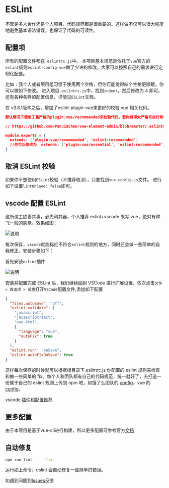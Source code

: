 # ESLint

不管是多人合作还是个人项目，代码规范都是很重要的。这样做不仅可以很大程度地避免基本语法错误，也保证了代码的可读性。

## 配置项

所有的配置文件都在`.eslintrc.js`中。 本项目基本规范是依托于`vue`官方的`eslint`规则`eslint-config-vue`做了少许的修改。大家可以按照自己的需求进行定制化配置。

比如：我个人或者项目组习惯于使用两个空格，但你可能觉得四个空格更顺眼，你可以做如下修改。 进入项目`.eslintrc.js`中，找到`indent`，然后修改为 4 即可。 还有各种各样的配置信息，详情见`ESLint`文档。

在 v3.8.1版本之后，增加了eslint-plugin-vue来更好的校验 vue 相关代码。
``` json
默认情况下使用了最严格的plugin:vue/recommended来校验代码，若你觉得太严格可自行修改。

// https://github.com/PanJiaChen/vue-element-admin/blob/master/.eslintrc.js

module.exports = {
  extends: ['plugin:vue/recommended', 'eslint:recommended']
  //你可以修改为  extends: ['plugin:vue/essential', 'eslint:recommended']
}
```
## 取消 ESLint 校验
如果你不想使用`ESLint`校验（不推荐取消），只要找到`vue.config.js`文件。 进行如下设置`lintOnSave: false`即可。

## vscode 配置 ESLint
这所谓工欲善其事，必先利其器，个人推荐 eslint+vscode 来写 vue，绝对有种飞一般的感觉。效果如图：

![说明](/assets/img/eslintGif.gif "说明")

每次保存，`vscode`就能标红不符合`eslint`规则的地方，同时还会做一些简单的自我修正。安装步骤如下：

首先安装`eslint`插件

![说明](/assets/img/eslint1.png "说明") 

安装并配置完成 ESLint 后，我们继续回到 VSCode 进行扩展设置，依次点击`文件 > 首选项 > 设置`打开`VSCode`配置文件,添加如下配置

``` json
{
  "files.autoSave": "off",
  "eslint.validate": [
    "javascript",
    "javascriptreact",
    "vue-html",
    {
      "language": "vue",
      "autoFix": true
    }
  ],
  "eslint.run": "onSave",
  "eslint.autoFixOnSave": true
}
```
这样每次保存的时候就可以根据根目录下.eslintrc.js 你配置的 eslint 规则来检查和做一些简单的 fix。每个人和团队都有自己的代码规范，统一就好了，去打造一份属于自己的 eslint 规则上传到 npm 吧，如饿了么团队的 [config](https://www.npmjs.com/package/eslint-config-elemefe)，vue 的[config](https://github.com/vuejs/eslint-config-vue)。

vscode [插件和配置推荐](https://github.com/varHarrie/Dawn-Blossoms/issues/10)

## 更多配置
由于本项目是基于vue-cli进行构建，所以更多配置可参考官方[文档](https://cli.vuejs.org/zh/config/#lintonsave)

## 自动修复
```sh
npm run lint -- --fix
```
运行如上命令，eslint 会自动修复一些简单的错误。



如遇到问题到[Issues](https://gitee.com/yuebon/YuebonNetCore/issues)反馈